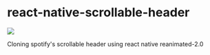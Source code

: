 # react-native-scrollable-header

![](https://s7.gifyu.com/images/scrollable_header_2.gif)

Cloning spotify's scrollable header using react native reanimated-2.0
